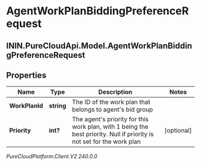 # AgentWorkPlanBiddingPreferenceRequest

## ININ.PureCloudApi.Model.AgentWorkPlanBiddingPreferenceRequest

## Properties

|Name | Type | Description | Notes|
|------------ | ------------- | ------------- | -------------|
| **WorkPlanId** | **string** | The ID of the work plan that belongs to agent&#39;s bid group | |
| **Priority** | **int?** | The agent&#39;s priority for this work plan, with 1 being the best priority. Null if priority is not set for the work plan | [optional] |



_PureCloudPlatform.Client.V2 240.0.0_
